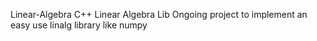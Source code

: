 Linear-Algebra
C++ Linear Algebra Lib
Ongoing project to implement an easy use linalg library like numpy

